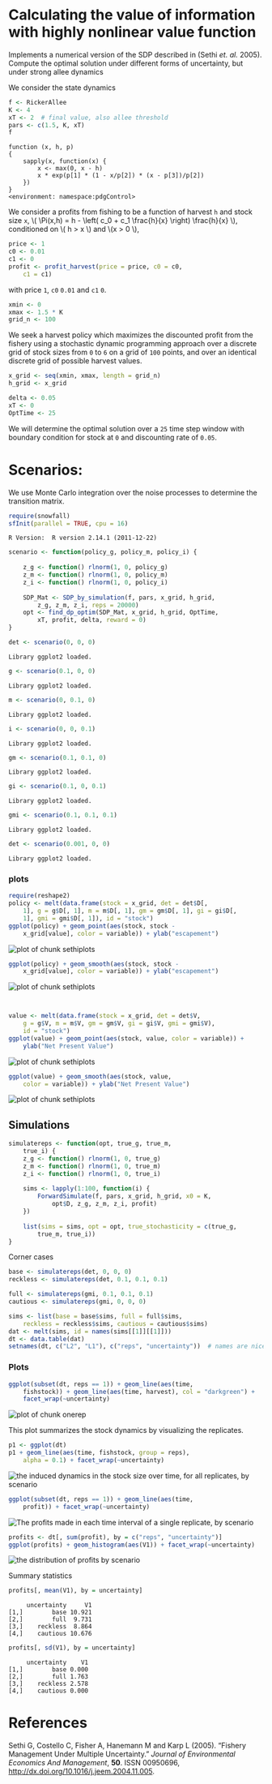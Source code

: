 






# Calculating the value of information with highly nonlinear value function

 Implements a numerical version of the SDP described in (Sethi _et. al._ 2005).
 Compute the optimal solution under different forms of uncertainty, but under strong allee dynamics 




We consider the state dynamics 



```r
f <- RickerAllee
K <- 4
xT <- 2  # final value, also allee threshold
pars <- c(1.5, K, xT)
f
```

```
function (x, h, p) 
{
    sapply(x, function(x) {
        x <- max(0, x - h)
        x * exp(p[1] * (1 - x/p[2]) * (x - p[3])/p[2])
    })
}
<environment: namespace:pdgControl>
```




We consider a profits from fishing to be a function of harvest `h` and stock size `x`,  \\( \Pi(x,h) = h - \left( c_0  + c_1 \frac{h}{x} \right) \frac{h}{x} \\), conditioned on \\( h > x \\) and \\(x > 0 \\),



```r
price <- 1
c0 <- 0.01
c1 <- 0
profit <- profit_harvest(price = price, c0 = c0, 
    c1 = c1)
```




with price `1`, `c0` `0.01` and `c1` `0`. 




```r
xmin <- 0
xmax <- 1.5 * K
grid_n <- 100
```




We seek a harvest policy which maximizes the discounted profit from the fishery using a stochastic dynamic programming approach over a discrete grid of stock sizes from `0` to `6` on a grid of `100` points, and over an identical discrete grid of possible harvest values.  




```r
x_grid <- seq(xmin, xmax, length = grid_n)
h_grid <- x_grid
```







```r
delta <- 0.05
xT <- 0
OptTime <- 25
```




We will determine the optimal solution over a `25` time step window with boundary condition for stock at `0` and discounting rate of `0.05`.  

# Scenarios: 

We use Monte Carlo integration over the noise processes to determine the transition matrix.  



```r
require(snowfall)
sfInit(parallel = TRUE, cpu = 16)
```

```
R Version:  R version 2.14.1 (2011-12-22) 

```







```r
scenario <- function(policy_g, policy_m, policy_i) {
    
    z_g <- function() rlnorm(1, 0, policy_g)
    z_m <- function() rlnorm(1, 0, policy_m)
    z_i <- function() rlnorm(1, 0, policy_i)
    
    SDP_Mat <- SDP_by_simulation(f, pars, x_grid, h_grid, 
        z_g, z_m, z_i, reps = 20000)
    opt <- find_dp_optim(SDP_Mat, x_grid, h_grid, OptTime, 
        xT, profit, delta, reward = 0)
}
```






```r
det <- scenario(0, 0, 0)
```

```
Library ggplot2 loaded.
```

```r
g <- scenario(0.1, 0, 0)
```

```
Library ggplot2 loaded.
```

```r
m <- scenario(0, 0.1, 0)
```

```
Library ggplot2 loaded.
```

```r
i <- scenario(0, 0, 0.1)
```

```
Library ggplot2 loaded.
```

```r
gm <- scenario(0.1, 0.1, 0)
```

```
Library ggplot2 loaded.
```

```r
gi <- scenario(0.1, 0, 0.1)
```

```
Library ggplot2 loaded.
```

```r
gmi <- scenario(0.1, 0.1, 0.1)
```

```
Library ggplot2 loaded.
```






```r
det <- scenario(0.001, 0, 0)
```

```
Library ggplot2 loaded.
```




### plots



```r
require(reshape2)
policy <- melt(data.frame(stock = x_grid, det = det$D[, 
    1], g = g$D[, 1], m = m$D[, 1], gm = gm$D[, 1], gi = gi$D[, 
    1], gmi = gmi$D[, 1]), id = "stock")
ggplot(policy) + geom_point(aes(stock, stock - 
    x_grid[value], color = variable)) + ylab("escapement")
```

![plot of chunk sethiplots](http://farm8.staticflickr.com/7093/7377022524_b8b775502d_o.png) 

```r
ggplot(policy) + geom_smooth(aes(stock, stock - 
    x_grid[value], color = variable)) + ylab("escapement")
```

![plot of chunk sethiplots](http://farm8.staticflickr.com/7105/7377022796_713e9fd91c_o.png) 

```r


value <- melt(data.frame(stock = x_grid, det = det$V, 
    g = g$V, m = m$V, gm = gm$V, gi = gi$V, gmi = gmi$V), 
    id = "stock")
ggplot(value) + geom_point(aes(stock, value, color = variable)) + 
    ylab("Net Present Value")
```

![plot of chunk sethiplots](http://farm9.staticflickr.com/8166/7377023094_6ae6a48f9f_o.png) 

```r
ggplot(value) + geom_smooth(aes(stock, value, 
    color = variable)) + ylab("Net Present Value")
```

![plot of chunk sethiplots](http://farm8.staticflickr.com/7222/7377023526_ffdd801eb5_o.png) 


## Simulations



```r
simulatereps <- function(opt, true_g, true_m, 
    true_i) {
    z_g <- function() rlnorm(1, 0, true_g)
    z_m <- function() rlnorm(1, 0, true_m)
    z_i <- function() rlnorm(1, 0, true_i)
    
    sims <- lapply(1:100, function(i) {
        ForwardSimulate(f, pars, x_grid, h_grid, x0 = K, 
            opt$D, z_g, z_m, z_i, profit)
    })
    
    list(sims = sims, opt = opt, true_stochasticity = c(true_g, 
        true_m, true_i))
}
```






Corner cases 



```r
base <- simulatereps(det, 0, 0, 0)
reckless <- simulatereps(det, 0.1, 0.1, 0.1)
```






```r
full <- simulatereps(gmi, 0.1, 0.1, 0.1)
cautious <- simulatereps(gmi, 0, 0, 0)
```







```r
sims <- list(base = base$sims, full = full$sims, 
    reckless = reckless$sims, cautious = cautious$sims)
dat <- melt(sims, id = names(sims[[1]][[1]]))
dt <- data.table(dat)
setnames(dt, c("L2", "L1"), c("reps", "uncertainty"))  # names are nice
```




### Plots 




```r
ggplot(subset(dt, reps == 1)) + geom_line(aes(time, 
    fishstock)) + geom_line(aes(time, harvest), col = "darkgreen") + 
    facet_wrap(~uncertainty)
```

![plot of chunk onerep](http://farm8.staticflickr.com/7072/7377024178_d189f694f3_o.png) 


This plot summarizes the stock dynamics by visualizing the replicates.



```r
p1 <- ggplot(dt)
p1 + geom_line(aes(time, fishstock, group = reps), 
    alpha = 0.1) + facet_wrap(~uncertainty)
```

![the induced dynamics in the stock size over time, for all replicates, by scenario](http://farm9.staticflickr.com/8145/7377024636_b57f130e4e_o.png) 




```r
ggplot(subset(dt, reps == 1)) + geom_line(aes(time, 
    profit)) + facet_wrap(~uncertainty)
```

![The profits made in each time interval of a single replicate, by scenario](http://farm8.staticflickr.com/7083/7377025130_c0ceea9773_o.png) 





```r
profits <- dt[, sum(profit), by = c("reps", "uncertainty")]
ggplot(profits) + geom_histogram(aes(V1)) + facet_wrap(~uncertainty)
```

![the distribution of profits by scenario](http://farm8.staticflickr.com/7099/7377025530_0666ea70fe_o.png) 


Summary statistics 



```r
profits[, mean(V1), by = uncertainty]
```

```
     uncertainty     V1
[1,]        base 10.921
[2,]        full  9.731
[3,]    reckless  8.864
[4,]    cautious 10.676
```

```r
profits[, sd(V1), by = uncertainty]
```

```
     uncertainty    V1
[1,]        base 0.000
[2,]        full 1.763
[3,]    reckless 2.578
[4,]    cautious 0.000
```







# References

<p>Sethi G, Costello C, Fisher A, Hanemann M and Karp L (2005).
&ldquo;Fishery Management Under Multiple Uncertainty.&rdquo;
<EM>Journal of Environmental Economics And Management</EM>, <B>50</B>.
ISSN 00950696, <a href="http://dx.doi.org/10.1016/j.jeem.2004.11.005">http://dx.doi.org/10.1016/j.jeem.2004.11.005</a>.


